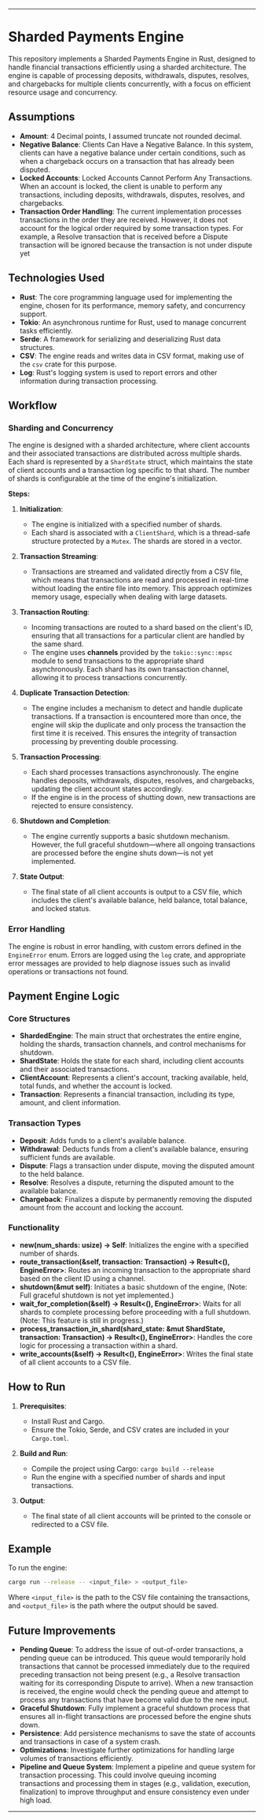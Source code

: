 
---


# Sharded Payments Engine

This repository implements a Sharded Payments Engine in Rust, designed to handle financial transactions efficiently using a sharded architecture. The engine is capable of processing deposits, withdrawals, disputes, resolves, and chargebacks for multiple clients concurrently, with a focus on efficient resource usage and concurrency.

## Assumptions
- **Amount**: 4 Decimal points, I assumed truncate not rounded decimal.
- **Negative Balance**: Clients Can Have a Negative Balance. In this system, clients can have a negative balance under certain conditions, such as when a chargeback occurs on a transaction that has already been disputed.
- **Locked Accounts**: Locked Accounts Cannot Perform Any Transactions. When an account is locked, the client is unable to perform any transactions, including deposits, withdrawals, disputes, resolves, and chargebacks.
- **Transaction Order Handling**: The current implementation processes transactions in the order they are received. However, it does not account for the logical order required by some transaction types. For example, a Resolve transaction that is received before a Dispute transaction will be ignored because the transaction is not under dispute yet
## Technologies Used

- **Rust**: The core programming language used for implementing the engine, chosen for its performance, memory safety, and concurrency support.
- **Tokio**: An asynchronous runtime for Rust, used to manage concurrent tasks efficiently.
- **Serde**: A framework for serializing and deserializing Rust data structures.
- **CSV**: The engine reads and writes data in CSV format, making use of the `csv` crate for this purpose.
- **Log**: Rust's logging system is used to report errors and other information during transaction processing.

## Workflow

### Sharding and Concurrency

The engine is designed with a sharded architecture, where client accounts and their associated transactions are distributed across multiple shards. Each shard is represented by a `ShardState` struct, which maintains the state of client accounts and a transaction log specific to that shard. The number of shards is configurable at the time of the engine's initialization.

**Steps:**

1. **Initialization**:
    - The engine is initialized with a specified number of shards.
    - Each shard is associated with a `ClientShard`, which is a thread-safe structure protected by a `Mutex`. The shards are stored in a vector.

2. **Transaction Streaming**:
    - Transactions are streamed and validated directly from a CSV file, which means that transactions are read and processed in real-time without loading the entire file into memory. This approach optimizes memory usage, especially when dealing with large datasets.

3. **Transaction Routing**:
    - Incoming transactions are routed to a shard based on the client's ID, ensuring that all transactions for a particular client are handled by the same shard.
    - The engine uses **channels** provided by the `tokio::sync::mpsc` module to send transactions to the appropriate shard asynchronously. Each shard has its own transaction channel, allowing it to process transactions concurrently.
   
4. **Duplicate Transaction Detection**: 
   - The engine includes a mechanism to detect and handle duplicate transactions. If a transaction  is encountered more than once, the engine will skip the duplicate and only process the transaction the first time it is received. This ensures the integrity of transaction processing by preventing double processing.

5. **Transaction Processing**:
    - Each shard processes transactions asynchronously. The engine handles deposits, withdrawals, disputes, resolves, and chargebacks, updating the client account states accordingly.
    - If the engine is in the process of shutting down, new transactions are rejected to ensure consistency.

6. **Shutdown and Completion**:
    - The engine currently supports a basic shutdown mechanism. However, the full graceful shutdown—where all ongoing transactions are processed before the engine shuts down—is not yet implemented.

7. **State Output**:
    - The final state of all client accounts is output to a CSV file, which includes the client's available balance, held balance, total balance, and locked status.

### Error Handling

The engine is robust in error handling, with custom errors defined in the `EngineError` enum. Errors are logged using the `log` crate, and appropriate error messages are provided to help diagnose issues such as invalid operations or transactions not found.

## Payment Engine Logic

### Core Structures

- **ShardedEngine**: The main struct that orchestrates the entire engine, holding the shards, transaction channels, and control mechanisms for shutdown.
- **ShardState**: Holds the state for each shard, including client accounts and their associated transactions.
- **ClientAccount**: Represents a client's account, tracking available, held, total funds, and whether the account is locked.
- **Transaction**: Represents a financial transaction, including its type, amount, and client information.

### Transaction Types

- **Deposit**: Adds funds to a client's available balance.
- **Withdrawal**: Deducts funds from a client's available balance, ensuring sufficient funds are available.
- **Dispute**: Flags a transaction under dispute, moving the disputed amount to the held balance.
- **Resolve**: Resolves a dispute, returning the disputed amount to the available balance.
- **Chargeback**: Finalizes a dispute by permanently removing the disputed amount from the account and locking the account.

### Functionality

- **new(num_shards: usize) -> Self**: Initializes the engine with a specified number of shards.
- **route_transaction(&self, transaction: Transaction) -> Result<(), EngineError>**: Routes an incoming transaction to the appropriate shard based on the client ID using a channel.
- **shutdown(&mut self)**: Initiates a basic shutdown of the engine, (Note: Full graceful shutdown is not yet implemented.)
- **wait_for_completion(&self) -> Result<(), EngineError>**: Waits for all shards to complete processing before proceeding with a full shutdown. (Note: This feature is still in progress.)
- **process_transaction_in_shard(shard_state: &mut ShardState, transaction: Transaction) -> Result<(), EngineError>**: Handles the core logic for processing a transaction within a shard.
- **write_accounts(&self) -> Result<(), EngineError>**: Writes the final state of all client accounts to a CSV file.

## How to Run

1. **Prerequisites**:
    - Install Rust and Cargo.
    - Ensure the Tokio, Serde, and CSV crates are included in your `Cargo.toml`.

2. **Build and Run**:
    - Compile the project using Cargo: `cargo build --release`
    - Run the engine with a specified number of shards and input transactions.

3. **Output**:
    - The final state of all client accounts will be printed to the console or redirected to a CSV file.

## Example

To run the engine:

```bash
cargo run --release -- <input_file> > <output_file>
```

Where `<input_file>` is the path to the CSV file containing the transactions, and `<output_file>` is the path where the output should be saved.

## Future Improvements

- **Pending Queue**: To address the issue of out-of-order transactions, a pending queue can be introduced. This queue would temporarily hold transactions that cannot be processed immediately due to the required preceding transaction not being present (e.g., a Resolve transaction waiting for its corresponding Dispute to arrive). When a new transaction is received, the engine would check the pending queue and attempt to process any transactions that have become valid due to the new input.
- **Graceful Shutdown**: Fully implement a graceful shutdown process that ensures all in-flight transactions are processed before the engine shuts down.
- **Persistence**: Add persistence mechanisms to save the state of accounts and transactions in case of a system crash.
- **Optimizations**: Investigate further optimizations for handling large volumes of transactions efficiently.
- **Pipeline and Queue System**: Implement a pipeline and queue system for transaction processing. This could involve queuing incoming transactions and processing them in stages (e.g., validation, execution, finalization) to improve throughput and ensure consistency even under high load.

---
